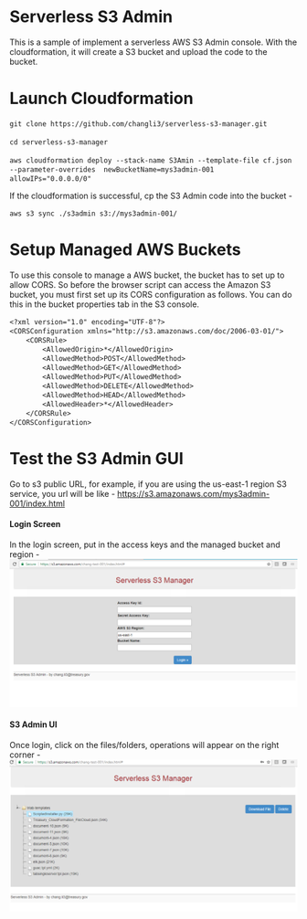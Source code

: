 Serverless S3 Admin
=================================
This is a sample of implement a serverless AWS S3 Admin console. With the cloudformation, it will create a S3 bucket and upload the code to the bucket.


Launch Cloudformation 
==================================
```
git clone https://github.com/changli3/serverless-s3-manager.git

cd serverless-s3-manager

aws cloudformation deploy --stack-name S3Amin --template-file cf.json --parameter-overrides  newBucketName=mys3admin-001 allowIPs="0.0.0.0/0" 
```

If the cloudformation is successful, cp the S3 Admin code into the bucket -

```
aws s3 sync ./s3admin s3://mys3admin-001/
```

Setup Managed AWS Buckets
=================================
To use this console to manage a AWS bucket, the bucket has to set up to allow CORS. So before the browser script can access the Amazon S3 bucket, you must first set up its CORS configuration as follows. You can do this in the bucket properties tab in the S3 console.

```
<?xml version="1.0" encoding="UTF-8"?>
<CORSConfiguration xmlns="http://s3.amazonaws.com/doc/2006-03-01/">
    <CORSRule>
        <AllowedOrigin>*</AllowedOrigin>
        <AllowedMethod>POST</AllowedMethod>
        <AllowedMethod>GET</AllowedMethod>
        <AllowedMethod>PUT</AllowedMethod>
        <AllowedMethod>DELETE</AllowedMethod>
        <AllowedMethod>HEAD</AllowedMethod>
        <AllowedHeader>*</AllowedHeader>
    </CORSRule>
</CORSConfiguration>
```

Test the S3 Admin GUI
===============================
Go to s3 public URL, for example, if you are using the us-east-1 region S3 service, you url will be like - https://s3.amazonaws.com/mys3admin-001/index.html

#### Login Screen
In the login screen, put in the access keys and the managed bucket and region -
![Login Screen](https://raw.githubusercontent.com/changli3/serverless-s3-manager/master/login.png "Login Screen")

#### S3 Admin UI
Once login, click on the files/folders, operations will appear on the right corner -
![S3 Admin UI](https://raw.githubusercontent.com/changli3/serverless-s3-manager/master/s3ui.png "S3 UI")